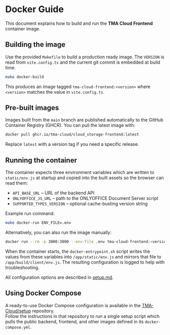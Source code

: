 # Docker Guide

This document explains how to build and run the **TMA Cloud Frontend** container image.

## Building the image

Use the provided `Makefile` to build a production ready image. The
`VERSION` is read from `vite.config.ts` and the current git commit is
embedded at build time.

```bash
make docker-build
```

This produces an image tagged `tma-cloud-frontend:<version>` where
`<version>` matches the value in `vite.config.ts`.

## Pre-built images

Images built from the `main` branch are published automatically to
the GitHub Container Registry (GHCR). You can pull the latest image
with:

```bash
docker pull ghcr.io/tma-cloud/cloud_storage-frontend:latest
```

Replace `latest` with a version tag if you need a specific release.

## Running the container

The container expects three environment variables which are written to `static/env.js` at startup and
copied into the built assets so the browser can read them:

- `API_BASE_URL` – URL of the backend API
- `ONLYOFFICE_JS_URL` – path to the ONLYOFFICE Document Server script
- `SUPPORTED_TYPES_VERSION` – optional cache-busting version string

Example run command:

```bash
make docker-run ENV_FILE=.env
```

Alternatively, you can also run the image manually:

```bash
docker run --rm -p 3000:3000 --env-file .env tma-cloud-frontend:<version>
```

When the container starts, the `docker-entrypoint.sh` script writes the values
from these variables into `/app/static/env.js` and mirrors that file to
`/app/build/client/env.js`. The resulting configuration is logged to help with
troubleshooting.

All configuration options are described in [setup.md](setup.md).

## Using Docker Compose

A ready-to-use Docker Compose configuration is available in the [TMA-Cloud/setup](https://github.com/TMA-Cloud/setup) repository.  
Follow the instructions in that repository to run a single setup script which pulls the public backend, frontend, and other images defined in its `docker-compose.yml`.
